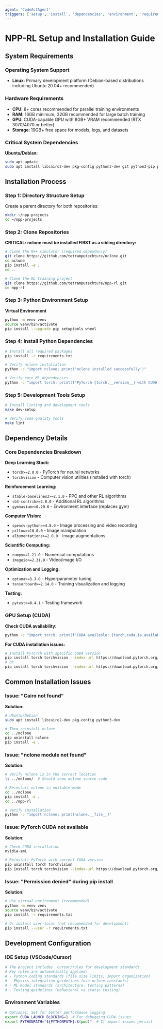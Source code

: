 ```yaml
---
agent: 'CodeActAgent'
triggers: ['setup', 'install', 'dependencies', 'environment', 'requirements', 'getting started']
---
```


# NPP-RL Setup and Installation Guide

## System Requirements

### Operating System Support
- **Linux**: Primary development platform (Debian-based distributions including Ubuntu 20.04+ recommended)

### Hardware Requirements
- **CPU**: 8+ cores recommended for parallel training environments
- **RAM**: 16GB minimum, 32GB recommended for large batch training
- **GPU**: CUDA-capable GPU with 8GB+ VRAM recommended (RTX 3070/4070 or better)
- **Storage**: 10GB+ free space for models, logs, and datasets

### Critical System Dependencies

**Ubuntu/Debian:**
```bash
sudo apt update
sudo apt install libcairo2-dev pkg-config python3-dev git python3-pip python3-venv
```


## Installation Process

### Step 1: Directory Structure Setup

Create a parent directory for both repositories:
```bash
mkdir ~/npp-projects
cd ~/npp-projects
```

### Step 2: Clone Repositories

**CRITICAL: nclone must be installed FIRST as a sibling directory:**

```bash
# Clone the N++ simulator (required dependency)
git clone https://github.com/tetramputechture/nclone.git
cd nclone
pip install -e .
cd ..

# Clone the RL training project
git clone https://github.com/tetramputechture/npp-rl.git
cd npp-rl
```

### Step 3: Python Environment Setup

**Virtual Environment**
```bash
python -m venv venv
source venv/bin/activate
pip install --upgrade pip setuptools wheel
```

### Step 4: Install Python Dependencies

```bash
# Install all required packages
pip install -r requirements.txt

# Verify nclone installation
python -c "import nclone; print('nclone installed successfully')"

# Verify core ML dependencies
python -c "import torch; print(f'PyTorch {torch.__version__} with CUDA: {torch.cuda.is_available()}')"
```

### Step 5: Development Tools Setup

```bash
# Install linting and development tools
make dev-setup

# Verify code quality tools
make lint
```

## Dependency Details

### Core Dependencies Breakdown

**Deep Learning Stack:**
- `torch>=2.0.0` - PyTorch for neural networks
- `torchvision` - Computer vision utilities (installed with torch)

**Reinforcement Learning:**
- `stable-baselines3>=2.1.0` - PPO and other RL algorithms
- `sb3-contrib>=2.0.0` - Additional RL algorithms
- `gymnasium>=0.29.0` - Environment interface (replaces gym)

**Computer Vision:**
- `opencv-python>=4.8.0` - Image processing and video recording
- `pillow>=10.0.0` - Image manipulation
- `albumentations>=2.0.0` - Image augmentations

**Scientific Computing:**
- `numpy>=1.21.0` - Numerical computations
- `imageio>=2.31.0` - Video/image I/O

**Optimization and Logging:**
- `optuna>=3.3.0` - Hyperparameter tuning
- `tensorboard>=2.14.0` - Training visualization and logging

**Testing:**
- `pytest>=8.4.1` - Testing framework

### GPU Setup (CUDA)

**Check CUDA availability:**
```bash
python -c "import torch; print(f'CUDA available: {torch.cuda.is_available()}, Device: {torch.cuda.get_device_name(0) if torch.cuda.is_available() else \"CPU only\"}')"
```

**For CUDA installation issues:**
```bash
# Install PyTorch with specific CUDA version
pip install torch torchvision --index-url https://download.pytorch.org/whl/cu118  # For CUDA 11.8
# Or
pip install torch torchvision --index-url https://download.pytorch.org/whl/cu121  # For CUDA 12.1
```

## Common Installation Issues

### Issue: "Cairo not found"
**Solution:**
```bash
# Ubuntu/Debian
sudo apt install libcairo2-dev pkg-config python3-dev

# Then reinstall nclone
cd ../nclone
pip uninstall nclone
pip install -e .
```

### Issue: "nclone module not found"
**Solution:**
```bash
# Verify nclone is in the correct location
ls ../nclone/  # Should show nclone source code

# Reinstall nclone in editable mode
cd ../nclone
pip install -e .
cd ../npp-rl

# Verify installation
python -c "import nclone; print(nclone.__file__)"
```

### Issue: PyTorch CUDA not available
**Solution:**
```bash
# Check CUDA installation
nvidia-smi

# Reinstall PyTorch with correct CUDA version
pip uninstall torch torchvision
pip install torch torchvision --index-url https://download.pytorch.org/whl/cu118
```

### Issue: "Permission denied" during pip install
**Solution:**
```bash
# Use virtual environment (recommended)
python -m venv venv
source venv/bin/activate
pip install -r requirements.txt

# Or install user-local (not recommended for development)
pip install --user -r requirements.txt
```

## Development Configuration

### IDE Setup (VSCode/Cursor)
```bash
# The project includes .cursor/rules for development standards
# Key rules are automatically applied:
# - Python coding standards (file size limits, import organization)
# - Physics integration guidelines (use nclone.constants)
# - ML model standards (architecture, testing patterns)
# - Testing guidelines (behavioral vs static testing)
```

### Environment Variables
```bash
# Optional: Set for better performance logging
export CUDA_LAUNCH_BLOCKING=1  # For debugging CUDA issues
export PYTHONPATH="${PYTHONPATH}:$(pwd)"  # If import issues persist
```
